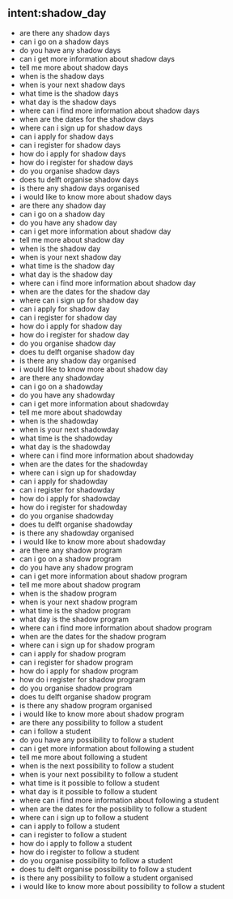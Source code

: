 ## intent:shadow_day
- are there any shadow days
- can i go on a shadow days
- do you have any shadow days
- can i get more information about shadow days
- tell me more about shadow days
- when is the shadow days
- when is your next shadow days
- what time is the shadow days
- what day is the shadow days
- where can i find more information about shadow days
- when are the dates for the shadow days
- where can i sign up for shadow days
- can i apply for shadow days
- can i register for shadow days
- how do i apply for shadow days
- how do i register for shadow days
- do you organise shadow days
- does tu delft organise shadow days
- is there any shadow days organised
- i would like to know more about shadow days
- are there any shadow day
- can i go on a shadow day
- do you have any shadow day
- can i get more information about shadow day
- tell me more about shadow day
- when is the shadow day
- when is your next shadow day
- what time is the shadow day
- what day is the shadow day
- where can i find more information about shadow day
- when are the dates for the shadow day
- where can i sign up for shadow day
- can i apply for shadow day
- can i register for shadow day
- how do i apply for shadow day
- how do i register for shadow day
- do you organise shadow day
- does tu delft organise shadow day
- is there any shadow day organised
- i would like to know more about shadow day
- are there any shadowday
- can i go on a shadowday
- do you have any shadowday
- can i get more information about shadowday
- tell me more about shadowday
- when is the shadowday
- when is your next shadowday
- what time is the shadowday
- what day is the shadowday
- where can i find more information about shadowday
- when are the dates for the shadowday
- where can i sign up for shadowday
- can i apply for shadowday
- can i register for shadowday
- how do i apply for shadowday
- how do i register for shadowday
- do you organise shadowday
- does tu delft organise shadowday
- is there any shadowday organised
- i would like to know more about shadowday
- are there any shadow program
- can i go on a shadow program
- do you have any shadow program
- can i get more information about shadow program
- tell me more about shadow program
- when is the shadow program
- when is your next shadow program
- what time is the shadow program
- what day is the shadow program
- where can i find more information about shadow program
- when are the dates for the shadow program
- where can i sign up for shadow program
- can i apply for shadow program
- can i register for shadow program
- how do i apply for shadow program
- how do i register for shadow program
- do you organise shadow program
- does tu delft organise shadow program
- is there any shadow program organised
- i would like to know more about shadow program
- are there any possibility to follow a student
- can i follow a student
- do you have any possibility to follow a student
- can i get more information about following a student
- tell me more about following a student
- when is the next possibility to follow a student
- when is your next possibility to follow a student
- what time is it possible to follow a student
- what day is it possible to follow a student
- where can i find more information about following a student
- when are the dates for the possibility to follow a student
- where can i sign up to follow a student
- can i apply to follow a student
- can i register to follow a student
- how do i apply to follow a student
- how do i register to follow a student
- do you organise possibility to follow a student
- does tu delft organise possibility to follow a student
- is there any possibility to follow a student organised
- i would like to know more about possibility to follow a student